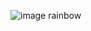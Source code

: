 ![image](https://github.com/NTT1906/gfun/assets/54394881/8d486db5-b18f-4534-ba82-0ca831c0de5e)
rainbow
